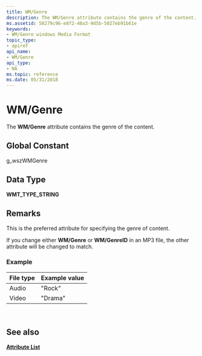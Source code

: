 ```yaml
---
title: WM/Genre
description: The WM/Genre attribute contains the genre of the content.
ms.assetid: 50279c96-e8f2-40a3-9d5b-5827eb91b61e
keywords:
- WM/Genre windows Media Format
topic_type:
- apiref
api_name:
- WM/Genre
api_type:
- NA
ms.topic: reference
ms.date: 05/31/2018
---
```


# WM/Genre

The **WM/Genre** attribute contains the genre of the content.

## Global Constant

g\_wszWMGenre

## Data Type

**WMT\_TYPE\_STRING**

## Remarks

This is the preferred attribute for specifying the genre of content.

If you change either **WM/Genre** or **WM/GenreID** in an MP3 file, the other attribute will be changed to match.

### Example



| File type | Example value |
|-----------|---------------|
| Audio     | "Rock"        |
| Video     | "Drama"       |



 

## See also

<dl> <dt>

[**Attribute List**](attribute-list.md)
</dt> </dl>

 

 




